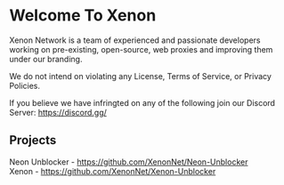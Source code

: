 # Welcome To Xenon 
Xenon Network is a team of experienced and passionate developers working on pre-existing, open-source, web proxies and improving them under our branding.

We do not intend on violating any License, Terms of Service, or Privacy Policies. 

If you believe we have infringted on any of the following join our Discord Server: https://discord.gg/ 

##  Projects

Neon Unblocker - https://github.com/XenonNet/Neon-Unblocker  
 Xenon - https://github.com/XenonNet/Xenon-Unblocker
